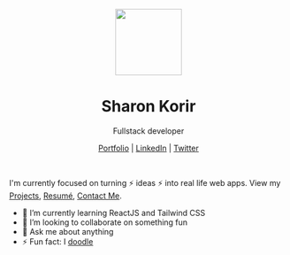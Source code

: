 <!--### Hi there, I am Sharon Korir 👋

- 🌱 I’m currently learning React
- 👯 I’m looking to grow my professional network-->


<p align="center">
  <img src="[https://user-images.githubusercontent.com/25548490/121235884-40eab680-c88d-11eb-9a5d-b923d7df4905.png](https://avatars.githubusercontent.com/u/95223878?s=400&v=4)" width="120" />  
  <h1 align="center">Sharon Korir</a></h1>
  <p align="center"> Fullstack developer</p>
</p>

<p align="center">
  <a href="">Portfolio</a> | 
  <a href="https://www.linkedin.com/in/sharonkorir/">LinkedIn</a> |
  <a href="https://twitter.com/coding_architct">Twitter</a>
</p>

<br />

I'm currently focused on turning ⚡ ideas ⚡ into real life web apps. View my [Projects](), [Resumé](), [Contact Me]().

- 🌱 I’m currently learning ReactJS and Tailwind CSS
- 👯 I’m looking to collaborate on something fun
- 💬 Ask me about anything
- ⚡ Fun fact: I [doodle](https://www.instagram.com/_artrocious_/)

